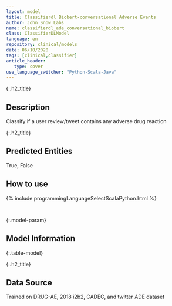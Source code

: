 ```yaml
---
layout: model
title: Classifierdl Biobert-conversational Adverse Events
author: John Snow Labs
name: classifierdl_ade_conversational_biobert
class: ClassifierDLModel
language: en
repository: clinical/models
date: 06/10/2020
tags: [clinical,classifier]
article_header:
   type: cover
use_language_switcher: "Python-Scala-Java"
---
```


{:.h2_title}
## Description 
Classify if a user review/tweet contains any adverse drug reaction

 {:.h2_title}
## Predicted Entities
True, False 



## How to use 
<div class="tabs-box" markdown="1">

{% include programmingLanguageSelectScalaPython.html %}

```python

```

```scala

```
</div>



{:.model-param}
## Model Information
{:.table-model}





{:.h2_title}
## Data Source
Trained on DRUG-AE, 2018 i2b2, CADEC, and twitter ADE dataset

